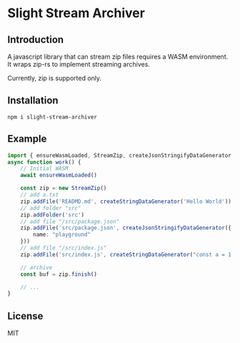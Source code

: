 Slight Stream Archiver
======

Introduction
----

A javascript library that can stream zip files requires a WASM environment. It wraps zip-rs to implement streaming archives.

Currently, zip is supported only.

Installation
----

```shell
npm i slight-stream-archiver
```

Example
----

```ts
import { ensureWasmLoaded, StreamZip, createJsonStringifyDataGenerator, createStringDataGenerator } from 'slight-stream-archiver'
async function work() {
    // Initial WASM
    await ensureWasmLoaded()

    const zip = new StreamZip()
    // add a.txt
    zip.addFile('READMD.md', createStringDataGenerator('Hello World'))
    // add folder "src"
    zip.addFolder('src')
    // add file "/src/package.json"
    zip.addFile('src/package.json', createJsonStringifyDataGenerator({
        name: "playground"
    }))
    // add file "/src/index.js"
    zip.addFile('src/index.js', createStringDataGenerator("const a = 1;"))

    // archive
    const buf = zip.finish()

    // ...
}
```

License
----
MIT